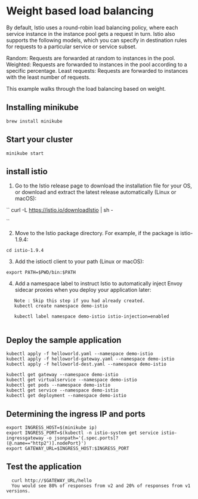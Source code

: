 # Weight based load balancing

By default, Istio uses a round-robin load balancing policy, where each service instance in the instance pool gets a request in turn. Istio also supports the following models, which you can specify in destination rules for requests to a particular service or service subset.

Random: Requests are forwarded at random to instances in the pool.
Weighted: Requests are forwarded to instances in the pool according to a specific percentage.
Least requests: Requests are forwarded to instances with the least number of requests.

This example walks through the load balancing based on weight.

## Installing minikube
```
brew install minikube

```

## Start your cluster

```
minikube start

```

## install istio

1. Go to the Istio release page to download the installation file for your OS, or download and extract the latest release automatically (Linux or macOS):

``
curl -L https://istio.io/downloadIstio | sh -

``

2. Move to the Istio package directory. For example, if the package is istio-1.9.4:
```
cd istio-1.9.4
```

3. Add the istioctl client to your path (Linux or macOS):
```
export PATH=$PWD/bin:$PATH

```
4. Add a namespace label to instruct Istio to automatically inject Envoy sidecar proxies when you deploy your application later:
```
   Note : Skip this step if you had already created.
   kubectl create namespace demo-istio
   
   kubectl label namespace demo-istio istio-injection=enabled
   
```
## Deploy the sample application

```
kubectl apply -f helloworld.yaml --namespace demo-istio
kubectl apply -f helloworld-gateway.yaml --namespace demo-istio
kubectl apply -f helloworld-dest.yaml --namespace demo-istio

kubectl get gateway --namespace demo-istio
kubectl get virtualservice --namespace demo-istio
kubectl get pods --namespace demo-istio
kubectl get service --namespace demo-istio
kubectl get deployment --namespace demo-istio

```

## Determining the ingress IP and ports

```
export INGRESS_HOST=$(minikube ip)
export INGRESS_PORT=$(kubectl -n istio-system get service istio-ingressgateway -o jsonpath='{.spec.ports[?(@.name=="http2")].nodePort}')
export GATEWAY_URL=$INGRESS_HOST:$INGRESS_PORT
```

## Test the application

```
  curl http://$GATEWAY_URL/hello
  You would see 80% of responses from v2 and 20% of responses from v1 versions.
  
```

